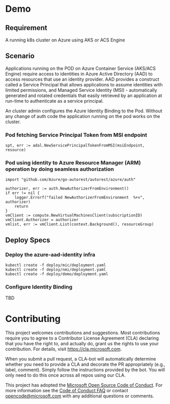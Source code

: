 
# Demo
## Requirement 
A running k8s cluster on Azure using AKS or ACS Engine 

## Scenario 
Applications running on the POD on Azure Container Service (AKS/ACS Engine) require access to identities in Azure Active Directory (AAD) to access resources that use an identity provider. AAD provides a construct called a Service Principal that allows applications to assume identities with limited permissions, and Managed Service Identity (MSI) - automatically generated and rotated credentials that easily retrieved by an application at run-time to authenticate as a service principal. 

An cluster admin configures the Azure Identity Binding to the Pod. Without any change of auth code the application running on the pod works on the cluster.

### Pod fetching Service Principal Token from MSI endpoint 
```
spt, err := adal.NewServicePrincipalTokenFromMSI(msiEndpoint, resource)
```

### Pod using identity to Azure Resource Manager (ARM) operation by doing seamless authorization 
```
import "github.com/Azure/go-autorest/autorest/azure/auth"

authorizer, err := auth.NewAuthorizerFromEnvironment()
if err != nil {
	logger.Errorf("failed NewAuthorizerFromEnvironment  %+v", authorizer)
	return
}
vmClient := compute.NewVirtualMachinesClient(subscriptionID)
vmClient.Authorizer = authorizer
vmlist, err := vmClient.List(context.Background(), resourceGroup)
```

## Deploy Specs
### Deploy the azure-aad-identity infra 
```
kubectl create -f deploy/mic/deployment.yaml
kubectl create -f deploy/nmi/deployment.yaml
kubectl create -f deploy/demo/deployment.yaml
```
### Configure Identity Binding 
TBD

# Contributing

This project welcomes contributions and suggestions.  Most contributions require you to agree to a
Contributor License Agreement (CLA) declaring that you have the right to, and actually do, grant us
the rights to use your contribution. For details, visit https://cla.microsoft.com.

When you submit a pull request, a CLA-bot will automatically determine whether you need to provide
a CLA and decorate the PR appropriately (e.g., label, comment). Simply follow the instructions
provided by the bot. You will only need to do this once across all repos using our CLA.

This project has adopted the [Microsoft Open Source Code of Conduct](https://opensource.microsoft.com/codeofconduct/).
For more information see the [Code of Conduct FAQ](https://opensource.microsoft.com/codeofconduct/faq/) or
contact [opencode@microsoft.com](mailto:opencode@microsoft.com) with any additional questions or comments.
